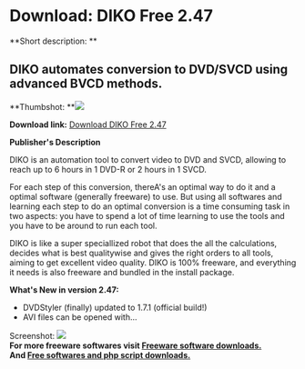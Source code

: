 # Download: DIKO Free 2.47

**Short description: **

## DIKO automates conversion to DVD/SVCD using advanced BVCD methods.

  
**Thumbshot: **![](http://www.freewarefiles.com/screenshot/dikofree_md.gif)   
  
**Download link:** [Download DIKO Free 2.47](http://freesoftwares.boysofts.com/DIKO-Free_program_21637.html)  
  

**Publisher's Description**  
  

DIKO is an automation tool to convert video to DVD and SVCD, allowing to reach
up to 6 hours in 1 DVD-R or 2 hours in 1 SVCD.

For each step of this conversion, thereA's an optimal way to do it and a
optimal software (generally freeware) to use. But using all softwares and
learning each step to do an optimal conversion is a time consuming task in two
aspects: you have to spend a lot of time learning to use the tools and you
have to be around to run each tool.

DIKO is like a super speciallized robot that does the all the calculations,
decides what is best qualitywise and gives the right orders to all tools,
aiming to get excellent video quality. DIKO is 100% freeware, and everything
it needs is also freeware and bundled in the install package.

**What's New in version 2.47:**

  * DVDStyler (finally) updated to 1.7.1 (official build!) 
  * AVI files can be opened with... 

  
  
Screenshot: ![](http://www.freewarefiles.com/screenshot/dikofree.gif)  
**For more freeware softwares visit [Freeware software downloads.](http://freesoftwares.boysofts.com/)**   
**And [Free softwares and php script downloads.](http://www.boysofts.com/)**

